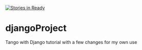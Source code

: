 
[![Stories in Ready](https://badge.waffle.io/ldconejo/djangoproject.png?label=ready&title=Ready)](http://waffle.io/ldconejo/djangoproject)

# djangoProject
Tango with Django tutorial with a few changes for my own use
